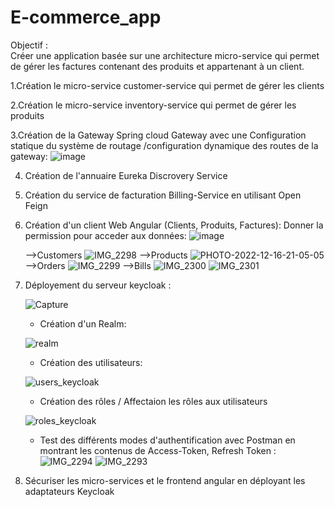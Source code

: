 # E-commerce_app
Objectif :  
Créer une application basée sur une architecture micro-service qui permet de gérer les factures contenant des produits et appartenant à un client.


1.Création le micro-service customer-service qui permet de gérer les clients

2.Création le micro-service inventory-service qui permet de gérer les produits

3.Création de la Gateway Spring cloud Gateway avec une Configuration statique du système de routage
/configuration dynamique des routes de la gateway:
![image](https://user-images.githubusercontent.com/100994320/208200059-b0a01b7b-f257-4b3f-a917-2dcc7ec27aec.png)

4. Création de l'annuaire Eureka Discrovery Service
 

6. Création du service de facturation Billing-Service en utilisant Open Feign

7. Création d'un client Web Angular (Clients, Produits, Factures):
   Donner la permission pour acceder aux données:
   ![image](https://user-images.githubusercontent.com/100994320/208201246-20f4df65-7b41-4fd3-acda-acc550c73011.png)


   -->Customers
   ![IMG_2298](https://user-images.githubusercontent.com/100994320/208179410-92b38107-9d3e-48e7-bf06-9d9415a9dee9.jpg)
   -->Products
   ![PHOTO-2022-12-16-21-05-05](https://user-images.githubusercontent.com/100994320/208180376-cb30bf26-7567-4ea0-8a17-0cfe893f13d3.jpg)
   -->Orders
   ![IMG_2299](https://user-images.githubusercontent.com/100994320/208179436-5656c2f9-2db1-4254-b942-d4821b587f4c.jpg)
   -->Bills
   ![IMG_2300](https://user-images.githubusercontent.com/100994320/208179455-a40cc96f-5f86-4ae5-99ff-10e30bd83e70.jpg)
   ![IMG_2301](https://user-images.githubusercontent.com/100994320/208179467-c7ebf414-7b58-4c85-8b47-3481cdd4fd91.jpg)

8. Déployement du serveur keycloak :

     ![Capture](https://user-images.githubusercontent.com/100994320/208163517-6cf26b3c-7cfc-464f-aec4-eac3fabdb399.JPG)

     - Création d'un Realm:
     
     ![realm](https://user-images.githubusercontent.com/100994320/208172014-19381b7f-1afd-4265-9a31-6868bff5c695.JPG)

     - Création des utilisateurs:
     
     ![users_keycloak](https://user-images.githubusercontent.com/100994320/208172126-644552f7-61ce-4f62-986a-180aa88983af.JPG)

     - Création des rôles / Affectaion les rôles aux utilisateurs

     ![roles_keycloak](https://user-images.githubusercontent.com/100994320/208172155-13c21044-7535-445d-bfce-c9382d162fa9.JPG)

     
     - Test des différents modes d'authentification avec Postman en montrant les contenus de Access-Token, Refresh Token :
     ![IMG_2294](https://user-images.githubusercontent.com/100994320/208172276-100b0c9c-f732-4bbf-9ad4-a7775f39f8ed.jpg)
     ![IMG_2293](https://user-images.githubusercontent.com/100994320/208172299-d3223e70-8c52-4505-a97a-e376f47dfc5a.jpg)

     
9. Sécuriser les micro-services et le frontend angular en déployant les adaptateurs Keycloak


